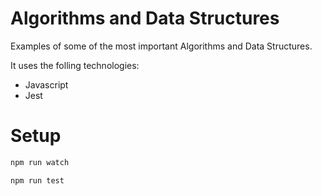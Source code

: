 # Algorithms and Data Structures

Examples of some of the most important Algorithms and Data Structures.

It uses the folling technologies:

- Javascript
- Jest
  
# Setup
```sh
npm run watch

npm run test
```